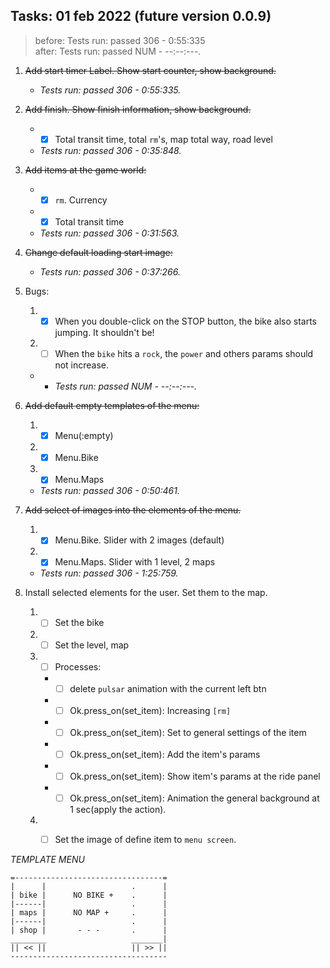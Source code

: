## Tasks: 01 feb 2022 (future version 0.0.9)
>before: Tests run: passed 306 - 0:55:335\
> after: Tests run: passed NUM - --:--:---.

1. ~~Add start timer Label. Show start counter, show background.~~
    * _Tests run: passed 306 - 0:55:335._


2. ~~Add finish. Show finish information, show background.~~
    * - [x] Total transit time, total `rm`'s, map total way, road level
    * _Tests run: passed 306 - 0:35:848._


3. ~~Add items at the game world:~~
    * - [x] `rm`. Currency
    * - [x] Total transit time
    * _Tests run: passed 306 - 0:31:563._


4. ~~Change default loading start image:~~
    + _Tests run: passed 306 - 0:37:266._


5. Bugs:
   1. -[x] When you double-click on the STOP button, the bike also starts jumping. It shouldn't be!
   2. -[ ] When the `bike` hits a `rock`, the `power` and others params should not increase.
   + + _Tests run: passed NUM - --:--:---._

   
6. ~~Add default empty templates of the menu:~~
   1. -[x] Menu(:empty)
   2. -[x] Menu.Bike
   3. -[x] Menu.Maps
    * _Tests run: passed 306 - 0:50:461._
   
7. ~~Add select of images into the elements of the menu.~~
   1. -[x] Menu.Bike. Slider with 2 images (default)
   2. -[x] Menu.Maps. Slider with 1 level, 2 maps
   * _Tests run: passed 306 - 1:25:759._
   
8. Install selected elements for the user. Set them to the map.
   1. -[ ] Set the bike
   2. -[ ] Set the level, map
   3. -[ ] Processes:
      * -[ ] delete `pulsar` animation with the current left btn
      * -[ ] Ok.press_on(set_item): Increasing `[rm]`
      * -[ ] Ok.press_on(set_item): Set to general settings of the item
      * -[ ] Ok.press_on(set_item): Add the item's params
      * -[ ] Ok.press_on(set_item): Show item's params at the ride panel
      * -[ ] Ok.press_on(set_item): Animation the general background at 1 sec(apply the action).
   4. -[ ] Set the image of define item to `menu screen`.
      
   
   
*TEMPLATE MENU*
```
=---------------------------------=
|      |                   .      |
| bike |      NO BIKE +    .      |
|------|                   .      |
| maps |      NO MAP +     .      |
|------|                   .      |
| shop |       - - -       .      |
________                   _______|
|| << ||                   || >> ||
-----------------------------------
```
